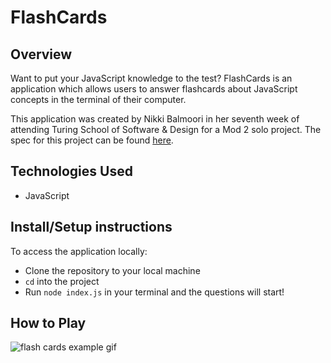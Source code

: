 # FlashCards

## Overview

Want to put your JavaScript knowledge to the test? FlashCards is an application which allows users to answer flashcards about JavaScript concepts in the terminal of their computer.

This application was created by Nikki Balmoori in her seventh week of attending Turing School of Software & Design for a Mod 2 solo project. The spec for this project can be found [here](https://frontend.turing.edu/projects/flash-cards.html).

## Technologies Used

- JavaScript

## Install/Setup instructions

To access the application locally:

- Clone the repository to your local machine
- `cd` into the project
- Run `node index.js` in your terminal and the questions will start!

## How to Play

![flash cards example gif](https://media.giphy.com/media/1zkb1q58eTiTH6D7wc/giphy.gif)
